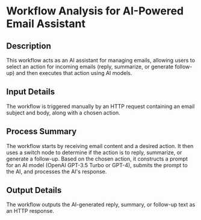 # Workflow Analysis for AI-Powered Email Assistant

## Description
This workflow acts as an AI assistant for managing emails, allowing users to select an action for incoming emails (reply, summarize, or generate follow-up) and then executes that action using AI models.

## Input Details
The workflow is triggered manually by an HTTP request containing an email subject and body, along with a chosen action.

## Process Summary
The workflow starts by receiving email content and a desired action. It then uses a switch node to determine if the action is to reply, summarize, or generate a follow-up. Based on the chosen action, it constructs a prompt for an AI model (OpenAI GPT-3.5 Turbo or GPT-4), submits the prompt to the AI, and processes the AI's response.

## Output Details
The workflow outputs the AI-generated reply, summary, or follow-up text as an HTTP response.

